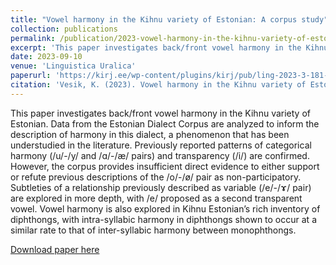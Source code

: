 ```yaml
---
title: "Vowel harmony in the Kihnu variety of Estonian: A corpus study"
collection: publications
permalink: /publication/2023-vowel-harmony-in-the-kihnu-variety-of-estonian
excerpt: 'This paper investigates back/front vowel harmony in the Kihnu variety of Estonian. Data from the Estonian Dialect Corpus are analyzed to inform the description of harmony in this dialect, a phenomenon that has been understudied in the literature. Previously reported patterns of categorical harmony (/u/-/y/ and /ɑ/-/æ/ pairs) and transparency (/i/) are confirmed. However, the corpus provides insufficient direct evidence to either support or refute previous descriptions of the /o/-/ø/ pair as non-participatory. Subtleties of a relationship previously described as variable (/e/-/ɤ/ pair) are explored in more depth, with /e/ proposed as a second transparent vowel. Vowel harmony is also explored in Kihnu Estonian’s rich inventory of diphthongs, with intra-syllabic harmony in diphthongs shown to occur at a similar rate to that of inter-syllabic harmony between monophthongs.'
date: 2023-09-10
venue: 'Linguistica Uralica'
paperurl: 'https://kirj.ee/wp-content/plugins/kirj/pub/ling-2023-3-181-199_20230910135940.pdf?v=3e8d115eb4b3'
citation: 'Vesik, K. (2023). Vowel harmony in the Kihnu variety of Estonian: A corpus study. <i>Linguistica Uralica, 59</i>(3), 181-199. https://dx.doi.org/10.3176/lu.2023.3.02'
---
```

This paper investigates back/front vowel harmony in the Kihnu variety of Estonian. Data from the Estonian Dialect Corpus are analyzed to inform the description of harmony in this dialect, a phenomenon that has been understudied in the literature. Previously reported patterns of categorical harmony (/u/-/y/ and /ɑ/-/æ/ pairs) and transparency (/i/) are confirmed. However, the corpus provides insufficient direct evidence to either support or refute previous descriptions of the /o/-/ø/ pair as non-participatory. Subtleties of a relationship previously described as variable (/e/-/ɤ/ pair) are explored in more depth, with /e/ proposed as a second transparent vowel. Vowel harmony is also explored in Kihnu Estonian’s rich inventory of diphthongs, with intra-syllabic harmony in diphthongs shown to occur at a similar rate to that of inter-syllabic harmony between monophthongs.

[Download paper here](https://kirj.ee/wp-content/plugins/kirj/pub/ling-2023-3-181-199_20230910135940.pdf?v=3e8d115eb4b3)

<!--Recommended citation: 
Vesik, K. (2023). Vowel harmony in the Kihnu variety of Estonian: A corpus study. <i>Linguistica Uralica, 59</i>(3), 181-199. https://dx.doi.org/10.3176/lu.2023.3.02-->
